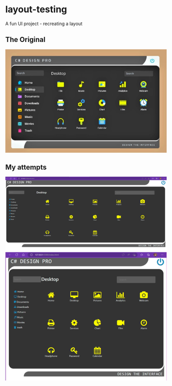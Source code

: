 # layout-testing
A fun UI project - recreating a layout


## The Original
![Original](/images/layout-original.png)

## My attempts
![FullScreen](/images/layout-attempt-full-screen.png)
![HalfScreen](/images/layout-attempt-half-screen.png)
